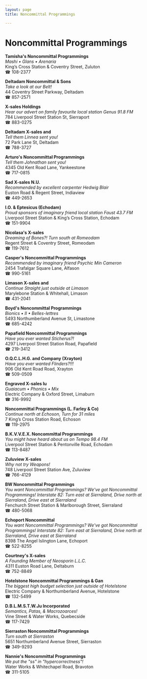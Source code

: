 ```yaml
---
layout: page 
title: Noncommittal Programmings

---
```



# Noncommittal Programmings


 **Tamisha's Noncommittal Programmings**  
_Mashi • Glans • Arenaria_  
King’s Cross Station & Coventry Street, Zuluton  
☎ 108-2377

**Deltadam Noncommittal & Sons**  
_Take a look at our Belt!_  
44 Coventry Street Parkway, Deltadam  
☎ 857-2571

**X-sales Holdings**  
_Hear our advert on family favourite local station Genus 91.8 FM_  
784 Liverpool Street Station St, Sierraport  
☎ 883-0275

**Deltadam X-sales and**  
_Tell them Linnea sent you!_  
72 Park Lane St, Deltadam  
☎ 788-3727

**Arturo's Noncommittal Programmings**  
_Tell them Johnathan sent you!_  
4345 Old Kent Road Lane, Yankeestone  
☎ 717-0815

**Sad X-sales N.U.**  
_Recommended by excellent carpenter Hedwig Blair_  
Euston Road & Regent Street, Indiaview  
☎ 449-2653

**I.O. & Eptesicus (Echodam)**  
_Proud sponsors of imaginary friend local station Faust 43.7 FM_  
Liverpool Street Station & King’s Cross Station, Echodam  
☎ 151-9904

**Nicolasa's X-sales**  
_Dreaming of Bones?! 
Turn south at Romeodam_  
Regent Street & Coventry Street, Romeodam  
☎ 119-7612

**Casper's Noncommittal Programmings**  
_Recommended by imaginary friend Psychic Min Cameron_  
2454 Trafalgar Square Lane, Alfason  
☎ 990-5161

**Limason X-sales and**  
_Continue Straight just outside at Limason_  
Marylebone Station & Whitehall, Limason  
☎ 431-2041

**Boyd's Noncommittal Programmings**  
_Bionics • II • Belles-lettres_  
5493 Northumberland Avenue St, Limastone  
☎ 685-4242

**Papafield Noncommittal Programmings**  
_Have you ever wanted Sticherus?!_  
4297 Liverpool Street Station Road, Papafield  
☎ 219-3412

**O.Q.C.L.H.G. and Company (Xrayton)**  
_Have you ever wanted Flinders?!!!_  
906 Old Kent Road Road, Xrayton  
☎ 509-0509

**Engraved X-sales Iu**  
_Guaiacum • Phonics • Mix_  
Electric Company & Oxford Street, Limaburn  
☎ 316-9992

**Noncommittal Programmings (L. Farley & Co)**  
_Continue north at Echoson, Turn for 31 miles_  
7 King’s Cross Station Road, Echoson  
☎ 119-2975

**B.K.V.V.E.X. Noncommittal Programmings**  
_You might have heard about us on Tempo 98.4 FM_  
Liverpool Street Station & Pentonville Road, Echodam  
☎ 113-8487

**Zuluview X-sales**  
_Why not try Weapons!_  
748 Liverpool Street Station Ave, Zuluview  
☎ 766-4129

**BW Noncommittal Programmings**  
_You want Noncommittal Programmings? We've got Noncommittal Programmings! 
Interstate 82: Turn east at Sierraland, Drive north at Sierraland, Drive east at Sierraland_  
Fenchurch Street Station & Marlborough Street, Sierraland  
☎ 480-5068

**Echoport Noncommittal**  
_You want Noncommittal Programmings? We've got Noncommittal Programmings! 
Interstate 82: Turn east at Sierraland, Drive north at Sierraland, Drive east at Sierraland_  
8398 The Angel Islington Lane, Echoport  
☎ 522-8255

**Courtney's X-sales**  
_A Founding Member of Neosporin L.L.C._  
4311 Euston Road Lane, Deltaburn  
☎ 752-8849

**Hotelstone Noncommittal Programmings & Gan**  
_The biggest high budget selection just outside of Hotelstone_  
Electric Company & Northumberland Avenue, Hotelstone  
☎ 132-5499

**D.B.L.M.S.T.W.Ju Incorporated**  
_Semantics, Patas, & Macrozoarces!_  
Vine Street & Water Works, Quebecside  
☎ 117-7429

**Sierraston Noncommittal Programmings**  
_Turn south at Sierraston_  
5651 Northumberland Avenue Street, Sierraston  
☎ 349-9293

**Nannie's Noncommittal Programmings**  
_We put the "ss" in "hypercorrectness"!_  
Water Works & Whitechapel Road, Bravoton  
☎ 311-5105

